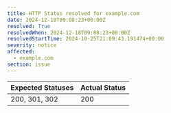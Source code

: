 ```yaml
---
title: HTTP Status resolved for example.com
date: 2024-12-18T09:08:23+00:00Z
resolved: True
resolvedWhen: 2024-12-18T09:08:23+00:00Z
resolvedStartTime: 2024-10-25T21:09:43.191474+00:00
severity: notice
affected:
  - example.com
section: issue
---
```


| Expected Statuses | Actual Status  |
|-------------------|----------------|
| 200, 301, 302 | 200 |
